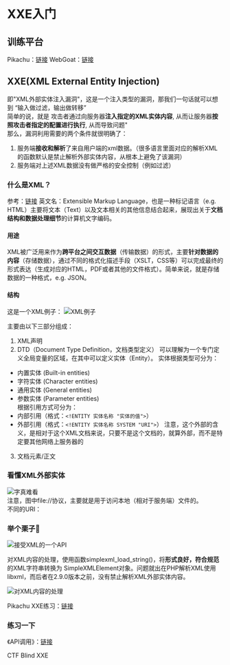 # XXE入门

## 训练平台

Pikachu：[链接](https://github.com/zhuifengshaonianhanlu/pikachu)
WebGoat：[链接](https://github.com/WebGoat/WebGoat)

## XXE(XML External Entity Injection)

即"XML外部实体注入漏洞"，这是一个注入类型的漏洞，那我们一句话就可以想到 “输入做过滤，输出做转移”  
简单的说，就是 攻击者通过向服务器**注入指定的XML实体内容**, 从而让服务器**按照攻击者指定的配置进行执行**, 从而导致问题"  
那么，漏洞利用需要的两个条件就很明确了：  
1. 服务端**接收和解析**了来自用户端的xml数据。（很多语言里面对应的解析XML的函数默认是禁止解析外部实体内容，从根本上避免了该漏洞）
2. 服务端对上述XML数据没有做严格的安全控制（例如过滤）

### 什么是XML？
参考：[链接](https://hpdoger.cn/2019/01/07/%E4%BB%8E%E4%B8%A4%E9%81%93CTF%E9%A2%98%E7%9B%AE%E5%AD%A6%E4%B9%A0XXE%E6%BC%8F%E6%B4%9E/)
英文名：Extensible Markup Language，也是一种标记语言（e.g. HTML）主要将文本（Text）以及文本相关的其他信息结合起来，展现出关于**文档结构和数据处理细节**的计算机文字编码。  

#### 用途

XML被广泛用来作为**跨平台之间交互数据**（传输数据）的形式，主要**针对数据的内容**（存储数据），通过不同的格式化描述手段（XSLT，CSS等）可以完成最终的形式表达（生成对应的HTML，PDF或者其他的文件格式）。简单来说，就是存储数据的一种格式，e.g. JSON。

#### 结构

这是一个XML例子：
![XML例子](https://image-host-toky.oss-cn-shanghai.aliyuncs.com/20191116030140.png)

主要由以下三部分组成：
1. XML声明
2. DTD（Document Type Definition，文档类型定义）
可以理解为一个专门定义全局变量的区域，在其中可以定义实体（Entity）。
实体根据类型可分为：
- 内置实体 (Built-in entities)
- 字符实体 (Character entities)
- 通用实体 (General entities)
- 参数实体 (Parameter entities)  
根据引用方式可分为：
- 内部引用（格式：```<!ENTITY 实体名称 "实体的值">```）
- 外部引用（格式：```<!ENTITY 实体名称 SYSTEM "URI">```）
注意，这个外部的含义，是相对于这个XML文档来说，只要不是这个文档的，就算外部，而不是特定要其他网络上服务器的

3. 文档元素/正文



### 看懂XML外部实体

![字真难看](https://image-host-toky.oss-cn-shanghai.aliyuncs.com/20191116023747.png)  
注意，图中file://协议，主要就是用于访问本地（相对于服务端）文件的。  
不同的URI：
<!ENTITY 实体名称 "实体的值">

### 举个栗子🌰

![接受XML的一个API](https://image-host-toky.oss-cn-shanghai.aliyuncs.com/20191116032414.png)

对XML内容的处理，使用函数simplexml_load_string()，将**形式良好，符合规范**的XML字符串转换为 SimpleXMLElement对象。问题就出在PHP解析XML使用libxml，而后者在2.9.0版本之前，没有禁止解析XML外部实体内容。

![对XML内容的处理](https://image-host-toky.oss-cn-shanghai.aliyuncs.com/20191116032519.png)

Pikachu XXE练习：[链接](http://119.3.78.82:8089/vul/xxe/xxe_1.php)

### 练习一下

《API调用》：[链接](http://web.jarvisoj.com:9882/)

CTF Blind XXE
